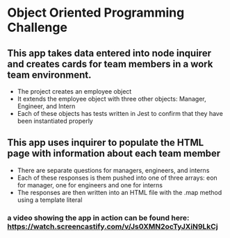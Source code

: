 # Object Oriented Programming Challenge

## This app takes data entered into node inquirer and creates cards for team members in a work team environment.
* The project creates an employee object 
* It extends the employee object with three other objects: Manager, Engineer, and Intern
* Each of these objects has tests written in Jest to confirm that they have been instantiated properly

## This app uses inquirer to populate the HTML page with information about each team member
* There are separate questions for managers, engineers, and interns
* Each of these responses is them pushed into one of three arrays: eon for manager, one for engineers and one for interns
* The responses are then written into an HTML file with the .map method using a template literal

### a video showing the app in action can be found here: https://watch.screencastify.com/v/Js0XMN2ocTyJXiN9LkCj
